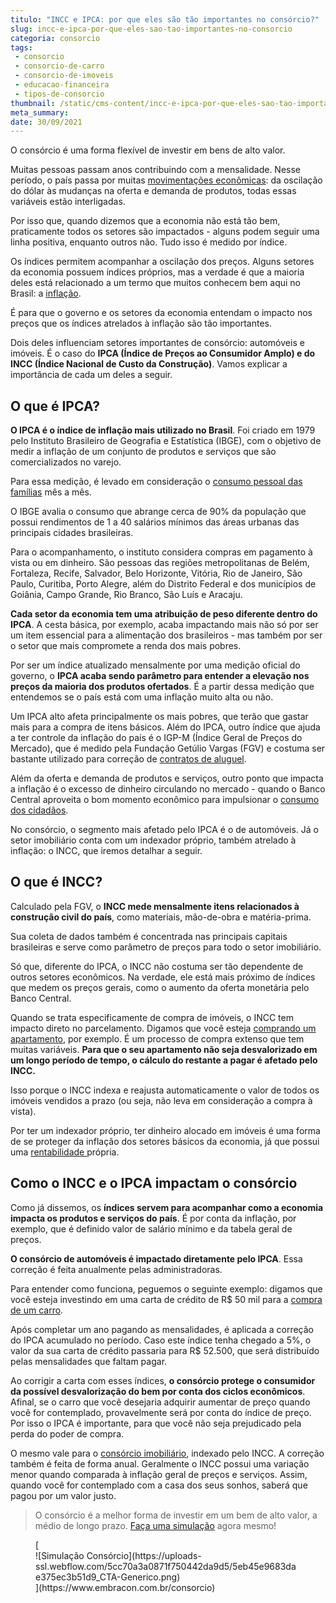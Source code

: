```yaml
---
titulo: "INCC e IPCA: por que eles são tão importantes no consórcio?"
slug: incc-e-ipca-por-que-eles-sao-tao-importantes-no-consorcio
categoria: consorcio
tags:
 - consorcio
 - consorcio-de-carro
 - consorcio-de-imoveis
 - educacao-financeira
 - tipos-de-consorcio
thumbnail: /static/cms-content/incc-e-ipca-por-que-eles-sao-tao-importantes-no-consorcio.jpg
meta_summary: 
date: 30/09/2021
---
```

O consórcio é uma forma flexível de investir em bens de alto valor.

Muitas pessoas passam anos contribuindo com a mensalidade. Nesse período, o país passa por muitas [movimentações econômicas](https://www.embracon.com.br/blog/o-que-muda-na-economia-com-o-novo-governo): da oscilação do dólar às mudanças na oferta e demanda de produtos, todas essas variáveis estão interligadas.

Por isso que, quando dizemos que a economia não está tão bem, praticamente todos os setores são impactados - alguns podem seguir uma linha positiva, enquanto outros não. Tudo isso é medido por índice.

Os índices permitem acompanhar a oscilação dos preços. Alguns setores da economia possuem índices próprios, mas a verdade é que a maioria deles está relacionado a um termo que muitos conhecem bem aqui no Brasil: a [inflação](https://www.embracon.com.br/blog/entenda-a-importancia-da-taxa-selic-e-da-inflacao).

É para que o governo e os setores da economia entendam o impacto nos preços que os índices atrelados à inflação são tão importantes.

Dois deles influenciam setores importantes de consórcio: automóveis e imóveis. É o caso do **IPCA (Índice de Preços ao Consumidor Amplo) e do INCC (Índice Nacional de Custo da Construção)**. Vamos explicar a importância de cada um deles a seguir.

O que é IPCA?
-------------

**O IPCA é o índice de inflação mais utilizado no Brasil**. Foi criado em 1979 pelo Instituto Brasileiro de Geografia e Estatística (IBGE), com o objetivo de medir a inflação de um conjunto de produtos e serviços que são comercializados no varejo.

Para essa medição, é levado em consideração o [consumo pessoal das famílias](https://www.embracon.com.br/blog/aprenda-como-montar-um-orcamento-familiar-em-5-passos) mês a mês.

O IBGE avalia o consumo que abrange cerca de 90% da população que possui rendimentos de 1 a 40 salários mínimos das áreas urbanas das principais cidades brasileiras.

Para o acompanhamento, o instituto considera compras em pagamento à vista ou em dinheiro. São pessoas das regiões metropolitanas de Belém, Fortaleza, Recife, Salvador, Belo Horizonte, Vitória, Rio de Janeiro, São Paulo, Curitiba, Porto Alegre, além do Distrito Federal e dos municípios de Goiânia, Campo Grande, Rio Branco, São Luís e Aracaju.

**Cada setor da economia tem uma atribuição de peso diferente dentro do IPCA**. A cesta básica, por exemplo, acaba impactando mais não só por ser um item essencial para a alimentação dos brasileiros - mas também por ser o setor que mais compromete a renda dos mais pobres.

Por ser um índice atualizado mensalmente por uma medição oficial do governo, o **IPCA acaba sendo parâmetro para entender a elevação nos preços da maioria dos produtos ofertados**. É a partir dessa medição que entendemos se o país está com uma inflação muito alta ou não.

Um IPCA alto afeta principalmente os mais pobres, que terão que gastar mais para a compra de itens básicos. Além do IPCA, outro índice que ajuda a ter controle da inflação do país é o IGP-M (Índice Geral de Preços do Mercado), que é medido pela Fundação Getúlio Vargas (FGV) e costuma ser bastante utilizado para correção de [contratos de aluguel](https://www.embracon.com.br/blog/como-sair-do-aluguel-definitivamente).

Além da oferta e demanda de produtos e serviços, outro ponto que impacta a inflação é o excesso de dinheiro circulando no mercado - quando o Banco Central aproveita o bom momento econômico para impulsionar o [consumo dos cidadãos](https://www.embracon.com.br/blog/habitos-de-consumo-antes-durante-e-pos-pandemia).

No consórcio, o segmento mais afetado pelo IPCA é o de automóveis. Já o setor imobiliário conta com um indexador próprio, também atrelado à inflação: o INCC, que iremos detalhar a seguir.

O que é INCC?
-------------

Calculado pela FGV, o **INCC mede mensalmente itens relacionados à construção civil do país**, como materiais, mão-de-obra e matéria-prima.

Sua coleta de dados também é concentrada nas principais capitais brasileiras e serve como parâmetro de preços para todo o setor imobiliário.

Só que, diferente do IPCA, o INCC não costuma ser tão dependente de outros setores econômicos. Na verdade, ele está mais próximo de índices que medem os preços gerais, como o aumento da oferta monetária pelo Banco Central.

Quando se trata especificamente de compra de imóveis, o INCC tem impacto direto no parcelamento. Digamos que você esteja [comprando um apartamento](https://www.embracon.com.br/blog/como-comprar-um-apartamento), por exemplo. É um processo de compra extenso que tem muitas variáveis. **Para que o seu apartamento não seja desvalorizado em um longo período de tempo, o cálculo do restante a pagar é afetado pelo INCC.**

Isso porque o INCC indexa e reajusta automaticamente o valor de todos os imóveis vendidos a prazo (ou seja, não leva em consideração a compra à vista).

Por ter um indexador próprio, ter dinheiro alocado em imóveis é uma forma de se proteger da inflação dos setores básicos da economia, já que possui uma [rentabilidade ](https://www.embracon.com.br/blog/qual-o-melhor-investimento-para-r-50-r-500-ou-r-5000)própria.

Como o INCC e o IPCA impactam o consórcio
-----------------------------------------

Como já dissemos, os **índices servem para acompanhar como a economia impacta os produtos e serviços do país**. É por conta da inflação, por exemplo, que é definido valor de salário mínimo e da tabela geral de preços.

**O consórcio de automóveis é impactado diretamente pelo IPCA**. Essa correção é feita anualmente pelas administradoras.

Para entender como funciona, peguemos o seguinte exemplo: digamos que você esteja investindo em uma carta de crédito de R$ 50 mil para a [compra de um carro](https://www.embracon.com.br/blog/o-que-e-como-funciona-o-consorcio-de-carros-e-motos).

Após completar um ano pagando as mensalidades, é aplicada a correção do IPCA acumulado no período. Caso este índice tenha chegado a 5%, o valor da sua carta de crédito passaria para R$ 52.500, que será distribuído pelas mensalidades que faltam pagar.

Ao corrigir a carta com esses índices, **o consórcio protege o consumidor da possível desvalorização do bem por conta dos ciclos econômicos**. Afinal, se o carro que você desejaria adquirir aumentar de preço quando você for contemplado, provavelmente será por conta do índice de preço. Por isso o IPCA é importante, para que você não seja prejudicado pela perda do poder de compra.

O mesmo vale para o [consórcio imobiliário](https://www.embracon.com.br/blog/guia-completo-consorcio-imobiliario), indexado pelo INCC. A correção também é feita de forma anual. Geralmente o INCC possui uma variação menor quando comparada à inflação geral de preços e serviços. Assim, quando você for contemplado com a casa dos seus sonhos, saberá que pagou por um valor justo.

> O consórcio é a melhor forma de investir em um bem de alto valor, a médio de longo prazo. [Faça uma simulação](https://www.embracon.com.br/consorcio) agora mesmo!

<figure class="w-richtext-figure-type-image w-richtext-align-center">[<div>![Simulação Consórcio](https://uploads-ssl.webflow.com/5cc70a3a0871f750442da9d5/5eb45e9683dae375ec3b51d9_CTA-Generico.png)</div>](https://www.embracon.com.br/consorcio)</figure>
